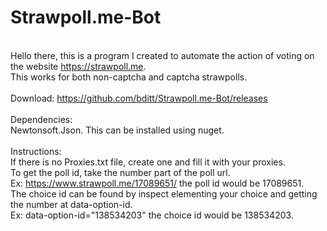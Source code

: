 # Strawpoll.me-Bot
<br/>Hello there, this is a program I created to automate the action of voting on the website https://strawpoll.me.
<br/>This works for both non-captcha and captcha strawpolls.
<br/>
<br/>Download: https://github.com/bditt/Strawpoll.me-Bot/releases
<br/>
<br/>Dependencies:
<br/>Newtonsoft.Json. This can be installed using nuget.
<br/>
<br/>Instructions:
<br/>If there is no Proxies.txt file, create one and fill it with your proxies.
<br/>To get the poll id, take the number part of the poll url.
<br/>Ex: https://www.strawpoll.me/17089651/ the poll id would be 17089651.
<br/>The choice id can be found by inspect elementing your choice and getting the number at data-option-id.
<br/>Ex: data-option-id="138534203" the choice id would be 138534203.
